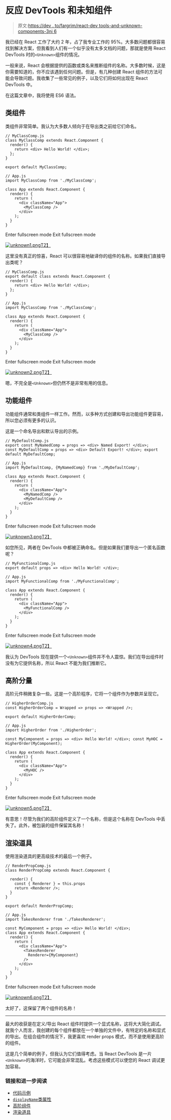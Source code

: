 # 反应 DevTools 和未知组件

> 原文:[https://dev . to/fargrim/react-dev tools-and-unknown-components-3ni 6](https://dev.to/fargrim/react-devtools-and-unknown-components-3ni6)

我已经在 React 工作了大约 2 年，占了我专业工作的 95%。大多数问题都很容易找到解决方案，但我看到人们有一个似乎没有太多文档的问题，那就是使用 React DevTools 时的`<Unknown>`组件的情况。

一般来说，React 会根据提供的函数或类名来推断组件的名称。大多数时候，这是你需要知道的，你不应该遇到任何问题。但是，有几种创建 React 组件的方法可能会导致问题。我收集了一些常见的例子，以及它们将如何出现在 React DevTools 中。

在这篇文章中，我将使用 ES6 语法。

## 类组件

类组件非常简单。我认为大多数人倾向于在导出类之前给它们命名。

```
// MyClassComp.js
class MyClassComp extends React.Component {
  render() {
    return <div> Hello World! </div>;
  };
}

export default MyClassComp;

// App.js
import MyClassComp from './MyClassComp';

class App extends React.Component {
  render() {
    return (
      <div className="App">
        <MyClassComp />
      </div>
    );
  }
} 
```

Enter fullscreen mode Exit fullscreen mode

[![unknown1.png](../Images/cefcf62463d22beebd9990c098a953c0.png)T2】](https://postimg.cc/image/rrp23ph37/)

这里没有真正的惊喜，React 可以很容易地破译你的组件的名称。如果我们直接导出类呢？

```
// MyClassComp.js
export default class extends React.Component {
  render() {
    return <div> Hello World! </div>;
  };
}

// App.js
import MyClassComp from './MyClassComp';

class App extends React.Component {
  render() {
    return (
      <div className="App">
        <MyClassComp />
      </div>
    );
  }
} 
```

Enter fullscreen mode Exit fullscreen mode

[![unknown2.png](../Images/e2e2fbc3a491a86c87b427adeea80c8d.png)T2】](https://postimg.cc/image/yuwxjbu8j/)

嗯，不完全是`<Unknown>`但仍然不是非常有用的信息。

## 功能组件

功能组件通常和类组件一样工作。然而，以多种方式创建和导出功能组件更容易，所以您必须有更多的认识。

这是一个命名导出和默认导出的示例。

```
// MyDefaultComp.js
export const MyNamedComp = props => <div> Named Export! </div>; 
const MyDefaultComp = props => <div> Default Export! </div>; export default MyDefaultComp;

// App.js
import MyDefaultComp, {MyNamedComp} from './MyDefaultComp';

class App extends React.Component {
  render() {
    return (
      <div className="App">
        <MyNamedComp />
        <MyDefaultComp />
      </div>
    );
  }
} 
```

Enter fullscreen mode Exit fullscreen mode

[![unknown3.png](../Images/41cc758686ecf029d6509b5a16a06240.png)T2】](https://postimg.cc/image/oxlwq9ucj/)

如您所见，两者在 DevTools 中都被正确命名。但是如果我们要导出一个匿名函数呢？

```
// MyFunctionalComp.js
export default props => <div> Hello World! </div>; 

// App.js
import MyFunctionalComp from './MyFunctionalComp';

class App extends React.Component {
  render() {
    return (
      <div className="App">
        <MyFunctionalComp />
      </div>
    );
  }
} 
```

Enter fullscreen mode Exit fullscreen mode

[![unknown4.png](../Images/48cc398360049150b1bbfe074e49074c.png)T2】](https://postimg.cc/image/t6qmsfagj/)

我认为 DevTools 现在提供一个`<Unknown>`组件并不令人震惊。我们在导出组件时没有为它提供名称，所以 React 不能为我们推断它。

## 高阶分量

高阶元件稍微复杂一些。这是一个高阶程序，它将一个组件作为参数并呈现它。

```
// HigherOrderComp.js
const HigherOrderComp = Wrapped => props => <Wrapped />;

export default HigherOrderComp;

// App.js
import HigherOrder from './HigherOrder';

const MyComponent = props => <div> Hello World! </div>; const MyHOC = HigherOrder(MyComponent);

class App extends React.Component {
  render() {
    return (
      <div className="App">
        <MyHOC />
      </div>
    );
  }
} 
```

Enter fullscreen mode Exit fullscreen mode

[![unknown5.png](../Images/fb2c8a501e53593f3f8a8ee6409eeb60.png)T2】](https://postimg.cc/image/r269rd3oz/)

有意思！尽管为我们的高阶组件定义了一个名称，但是这个名称在 DevTools 中丢失了。此外，被包装的组件保留其名称！

## 渲染道具

使用渲染道具的更高级技术的最后一个例子。

```
// RenderPropComp.js
class RenderPropComp extends React.Component {

  render() {
    const { Renderer } = this.props
    return <Renderer />;
  }
}

export default RenderPropComp;

// App.js
import TakesRenderer from './TakesRenderer';

const MyComponent = props => <div> Hello World! </div>; 
class App extends React.Component {
  render() {
    return (
      <div className="App">
        <TakesRenderer
          Renderer={MyComponent}
        />
      </div>
    );
  }
} 
```

Enter fullscreen mode Exit fullscreen mode

[![unknown6.png](../Images/e847918b8c862626cf4dce541042c607.png)T2】](https://postimg.cc/image/65a1mpddv/)

太好了，这保留了两个组件的名称！

* * *

最大的收获是在定义/导出 React 组件时提供一个显式名称，这将大大简化调试。就我个人而言，我创建的每个组件都放在一个单独的文件中，有特定的名称和显式的导出。在组合组件的情况下，我更喜欢 render props 模式，而不是使用更高阶的组件。

这是几个简单的例子，但我认为它们值得考虑。当 React DevTools 是一片`<Unknown>`的海洋时，它可能会非常混乱。考虑这些模式可以使您的 React 调试更加容易。

### 链接和进一步阅读

*   [代码示例](https://gitlab.com/Fargrim/react-devtools-unknown-components)
*   [`displayName`类属性](https://reactjs.org/docs/react-component.html#displayname)
*   [高阶组件](https://reactjs.org/docs/higher-order-components.html)
*   [渲染道具](https://reactjs.org/docs/render-props.html)